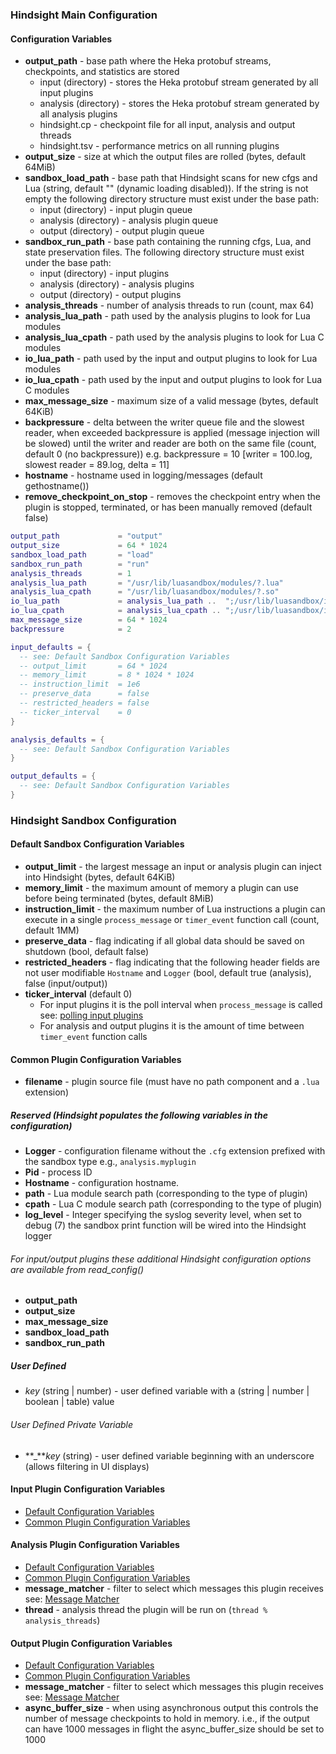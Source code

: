 ### Hindsight Main Configuration

#### Configuration Variables

* **output_path** - base path where the Heka protobuf streams, checkpoints, and statistics are stored
  * input (directory) - stores the Heka protobuf stream generated by all input plugins
  * analysis (directory) - stores the Heka protobuf stream generated by all analysis plugins
  * hindsight.cp - checkpoint file for all input, analysis and output threads
  * hindsight.tsv - performance metrics on all running plugins
* **output_size** - size at which the output files are rolled (bytes, default 64MiB)
* **sandbox_load_path** - base path that Hindsight scans for new cfgs and Lua
  (string, default "" (dynamic loading disabled)).  If the string is not empty the following
  directory structure must exist under the base path:
  * input (directory) - input plugin queue
  * analysis (directory) - analysis plugin queue
  * output (directory) - output plugin queue
* **sandbox_run_path** - base path containing the running cfgs, Lua, and state preservation files.
  The following directory structure must exist under the base path:
  * input (directory) - input plugins
  * analysis (directory) - analysis plugins
  * output (directory) - output plugins
* **analysis_threads** - number of analysis threads to run (count, max 64)
* **analysis_lua_path** - path used by the analysis plugins to look for Lua modules
* **analysis_lua_cpath** - path used by the analysis plugins to look for Lua C modules
* **io_lua_path** - path used by the input and output plugins to look for Lua modules
* **io_lua_cpath** - path used by the input and output plugins to look for Lua C modules
* **max_message_size** - maximum size of a valid message (bytes, default 64KiB)
* **backpressure** - delta between the writer queue file and the slowest reader, when exceeded
  backpressure is applied  (message injection will be slowed) until the writer and reader
  are both on the same file (count, default 0 (no backpressure))
  e.g. backpressure = 10 [writer = 100.log, slowest reader = 89.log, delta = 11]
* **hostname** - hostname used in logging/messages (default gethostname())
* **remove_checkpoint_on_stop** - removes the checkpoint entry when the plugin
  is stopped, terminated, or has been manually removed (default false)

```lua
output_path             = "output"
output_size             = 64 * 1024
sandbox_load_path       = "load"
sandbox_run_path        = "run"
analysis_threads        = 1
analysis_lua_path       = "/usr/lib/luasandbox/modules/?.lua"
analysis_lua_cpath      = "/usr/lib/luasandbox/modules/?.so"
io_lua_path             = analysis_lua_path ..  ";/usr/lib/luasandbox/io_modules/?.lua"
io_lua_cpath            = analysis_lua_cpath .. ";/usr/lib/luasandbox/io_modules/?.so"
max_message_size        = 64 * 1024
backpressure            = 2

input_defaults = {
  -- see: Default Sandbox Configuration Variables
  -- output_limit       = 64 * 1024
  -- memory_limit       = 8 * 1024 * 1024
  -- instruction_limit  = 1e6
  -- preserve_data      = false
  -- restricted_headers = false
  -- ticker_interval    = 0
}

analysis_defaults = {
  -- see: Default Sandbox Configuration Variables
}

output_defaults = {
  -- see: Default Sandbox Configuration Variables
}
```

### Hindsight Sandbox Configuration

#### Default Sandbox Configuration Variables

* **output_limit** - the largest message an input or analysis plugin can inject into Hindsight (bytes, default 64KiB)
* **memory_limit** - the maximum amount of memory a plugin can use before being terminated (bytes, default 8MiB)
* **instruction_limit** - the maximum number of Lua instructions a plugin can execute in a single `process_message` or
`timer_event` function call (count, default 1MM)
* **preserve_data** - flag indicating if all global data should be saved on shutdown (bool, default false)
* **restricted_headers** - flag indicating that the following header fields are not user modifiable
  `Hostname` and `Logger` (bool, default true (analysis), false (input/output))
* **ticker_interval** (default 0)
  * For input plugins it is the poll interval when `process_message` is called see: [polling input
plugins](https://github.com/mozilla-services/lua_sandbox/blob/master/docs/heka/input.md#polling)
  * For analysis and output plugins it is the amount of time between `timer_event` function calls

#### Common Plugin Configuration Variables

* **filename** - plugin source file (must have no path component and a `.lua` extension)

##### Reserved (Hindsight populates the following variables in the configuration)

* **Logger** - configuration filename without the `.cfg` extension prefixed with the sandbox type e.g., `analysis.myplugin`
* **Pid** - process ID
* **Hostname** - configuration hostname.
* **path** - Lua module search path (corresponding to the type of plugin)
* **cpath** - Lua C module search path (corresponding to the type of plugin)
* **log_level** - Integer specifying the syslog severity level, when set to debug (7)
  the sandbox print function will be wired into the Hindsight logger

###### For input/output plugins these additional Hindsight configuration options are available from read_config()
* **output_path**
* **output_size**
* **max_message_size**
* **sandbox_load_path**
* **sandbox_run_path**

##### User Defined

* *key* (string | number) - user defined variable with a (string | number | boolean | table) value

###### User Defined Private Variable

* **_***key* (string) - user defined variable beginning with an underscore (allows filtering in UI displays)

#### Input Plugin Configuration Variables
* [Default Configuration Variables](#default-sandbox-configuration-variables)
* [Common Plugin Configuration Variables](#common-plugin-configuration-variables)

#### Analysis Plugin Configuration Variables

* [Default Configuration Variables](#default-sandbox-configuration-variables)
* [Common Plugin Configuration Variables](#common-plugin-configuration-variables)
* **message_matcher** - filter to select which messages this plugin receives see: [Message Matcher](https://github.com/mozilla-services/lua_sandbox/blob/master/docs/heka/message_matcher.md)
* **thread** - analysis thread the plugin will be run on (`thread % analysis_threads`)

#### Output Plugin Configuration Variables

* [Default Configuration Variables](#default-sandbox-configuration-variables)
* [Common Plugin Configuration Variables](#common-plugin-configuration-variables)
* **message_matcher** - filter to select which messages this plugin receives see: [Message Matcher](https://github.com/mozilla-services/lua_sandbox/blob/master/docs/heka/message_matcher.md)
* **async_buffer_size** - when using asynchronous output this controls the number of message checkpoints to hold in
memory. i.e., if the output can have 1000 messages in flight the async_buffer_size should be set to 1000
